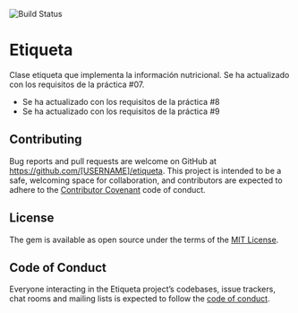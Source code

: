 ![Build Status](https://travis-ci.org/ULL-ESIT-LPP-1819/tdd-alu0100913033.svg?branch=master)
# Etiqueta
Clase etiqueta que implementa la información nutricional. Se ha actualizado con los requisitos de la práctica #07.
* Se ha actualizado con los requisitos de la práctica #8
* Se ha actualizado con los requisitos de la práctica #9

## Contributing

Bug reports and pull requests are welcome on GitHub at https://github.com/[USERNAME]/etiqueta. This project is intended to be a safe, welcoming space for collaboration, and contributors are expected to adhere to the [Contributor Covenant](http://contributor-covenant.org) code of conduct.

## License

The gem is available as open source under the terms of the [MIT License](https://opensource.org/licenses/MIT).

## Code of Conduct

Everyone interacting in the Etiqueta project’s codebases, issue trackers, chat rooms and mailing lists is expected to follow the [code of conduct](https://github.com/[USERNAME]/etiqueta/blob/master/CODE_OF_CONDUCT.md).

